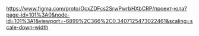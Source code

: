 https://www.figma.com/proto/OcxZDFcs2SrwPwrbHXbCRP/проект-юла?page-id=101%3A0&node-id=101%3A1&viewport=-6899%2C366%2C0.3407125473022461&scaling=scale-down-width
